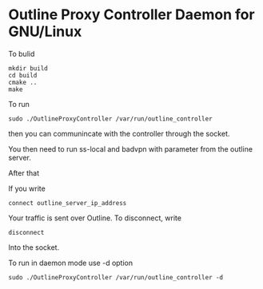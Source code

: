 # Outline Proxy Controller Daemon for GNU/Linux

To bulid

    mkdir build
    cd build
    cmake ..
    make
    
To run 

    sudo ./OutlineProxyController /var/run/outline_controller
        
then you can communincate with the controller through the socket.

You then need to run ss-local and badvpn with parameter from the outline server.

After that

If you write 
    
    connect outline_server_ip_address
    
Your traffic is sent over Outline. To disconnect, write 

    disconnect 
    
Into the socket.

To run in daemon mode use -d option

    sudo ./OutlineProxyController /var/run/outline_controller -d

